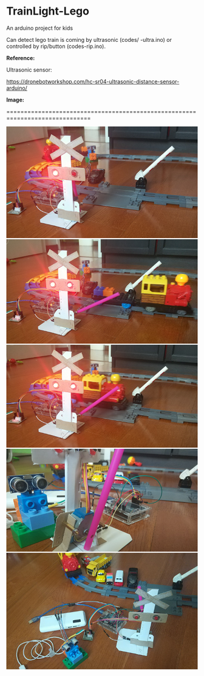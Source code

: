 # TrainLight-Lego

An arduino project for kids

Can detect lego train is coming by ultrasonic (codes/ -ultra.ino) or controlled by rip/button (codes\-rip.ino).

**Reference:**

Ultrasonic sensor:

https://dronebotworkshop.com/hc-sr04-ultrasonic-distance-sensor-arduino/

**Image:**

==============================================================================

![image](https://github.com/Kang-Jack/TrainLight-Lego/blob/master/images/1.png)
![image](https://github.com/Kang-Jack/TrainLight-Lego/blob/master/images/2.png)
![image](https://github.com/Kang-Jack/TrainLight-Lego/blob/master/images/3.png)
![image](https://github.com/Kang-Jack/TrainLight-Lego/blob/master/images/4.png)
![image](https://github.com/Kang-Jack/TrainLight-Lego/blob/master/images/5.png)
    
